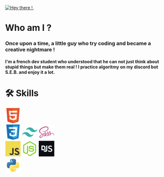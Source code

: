 [![Hey there !, ](https://pimp-my-readme-next.vercel.app/api/wavy-banner?subtitle=You%20found%20me%20%21&title=Aldric%20Vendas)](https://pimp-my-readme-next.vercel.app)

# Who am I ?
### Once upon a time, a little guy who try coding and became a creative nightmare !
#### I'm a french dev student who understood that he can not just think about stupid things but make them real ! I practice algoritmy on my discord bot S.E.B. and enjoy it a lot.

# 🛠 Skills
<div align="left">
    <a href="https://developer.mozilla.org/en-US/docs/Web/HTML"><img src="assets/html.svg" width="50" /></a>
    <br />
    <a href="https://developer.mozilla.org/fr/docs/Web/CSS"><img src="assets/css.svg" width="50" /></a>
    <a href="https://v2.tailwindcss.com/docs"><img src="assets/tailwind.svg" width="50" /></a>
    <a href="https://sass-lang.com/documentation/"><img src="assets/sass.svg" width="50" /></a>
    <br />
    <a href="https://developer.mozilla.org/en-US/docs/Web/JavaScript"><img src="assets/javascript.svg" width="50" /></a>
    <a href="https://nodejs.org/api/"><img src="assets/nodejs.svg" width="50" /></a>
    <a href="https://discordjs.guide/"><img src="assets/discordjs.svg" width="50" /></a>
    <br />
    <a href="https://www.w3schools.com/python/"><img src="assets/python.svg" width="50" /></a>
</div>

# 